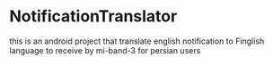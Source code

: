 # NotificationTranslator
this is an android project that translate english notification to Finglish language to receive by mi-band-3 for persian users 
 
